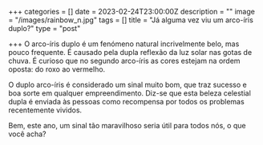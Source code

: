 +++
categories = []
date = 2023-02-24T23:00:00Z
description = ""
image = "/images/rainbow_n.jpg"
tags = []
title = "Já alguma vez viu um arco-íris duplo?"
type = "post"

+++
O arco-íris duplo é um fenómeno natural incrivelmente belo, mas pouco frequente. É causado pela dupla reflexão da luz solar nas gotas de chuva. É curioso que no segundo arco-íris as cores estejam na ordem oposta: do roxo ao vermelho.

O duplo arco-íris é considerado um sinal muito bom, que traz sucesso e boa sorte em qualquer empreendimento. Diz-se que esta beleza celestial dupla é enviada às pessoas como recompensa por todos os problemas recentemente vividos.

Bem, este ano, um sinal tão maravilhoso seria útil para todos nós, o que você acha?